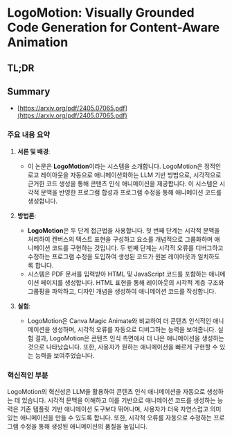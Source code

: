 # LogoMotion: Visually Grounded Code Generation for Content-Aware Animation
## TL;DR
## Summary
- [https://arxiv.org/pdf/2405.07065.pdf](https://arxiv.org/pdf/2405.07065.pdf)

### 주요 내용 요약

1. **서론 및 배경**:
   - 이 논문은 **LogoMotion**이라는 시스템을 소개합니다. LogoMotion은 정적인 로고 레이아웃을 자동으로 애니메이션화하는 LLM 기반 방법으로, 시각적으로 근거한 코드 생성을 통해 콘텐츠 인식 애니메이션을 제공합니다. 이 시스템은 시각적 문맥을 반영한 프로그램 합성과 프로그램 수정을 통해 애니메이션 코드를 생성합니다.

2. **방법론**:
   - **LogoMotion**은 두 단계 접근법을 사용합니다. 첫 번째 단계는 시각적 문맥을 처리하여 캔버스의 텍스트 표현을 구성하고 요소를 개념적으로 그룹화하며 애니메이션 코드를 구현하는 것입니다. 두 번째 단계는 시각적 오류를 디버그하고 수정하는 프로그램 수정을 도입하여 생성된 코드가 원본 레이아웃과 일치하도록 합니다.
   - 시스템은 PDF 문서를 입력받아 HTML 및 JavaScript 코드를 포함하는 애니메이션 페이지를 생성합니다. HTML 표현을 통해 레이아웃의 시각적 계층 구조와 그룹핑을 파악하고, 디자인 개념을 생성하여 애니메이션 코드를 작성합니다.

3. **실험**:
   - LogoMotion은 Canva Magic Animate와 비교하여 더 콘텐츠 인식적인 애니메이션을 생성하며, 시각적 오류를 자동으로 디버그하는 능력을 보여줍니다. 실험 결과, LogoMotion은 콘텐츠 인식 측면에서 더 나은 애니메이션을 생성하는 것으로 나타났습니다. 또한, 사용자가 원하는 애니메이션을 빠르게 구현할 수 있는 능력을 보여주었습니다.

### 혁신적인 부분
LogoMotion의 혁신성은 LLM을 활용하여 콘텐츠 인식 애니메이션을 자동으로 생성하는 데 있습니다. 시각적 문맥을 이해하고 이를 기반으로 애니메이션 코드를 생성하는 능력은 기존 템플릿 기반 애니메이션 도구보다 뛰어나며, 사용자가 더욱 자연스럽고 의미 있는 애니메이션을 만들 수 있도록 합니다. 또한, 시각적 오류를 자동으로 수정하는 프로그램 수정을 통해 생성된 애니메이션의 품질을 높입니다.
